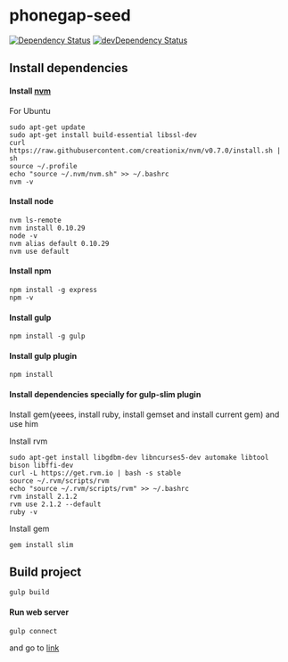 phonegap-seed
=============
[![Dependency Status](https://david-dm.org/AlekseyLeshko/phonegap-seed.svg?theme=shields.io)](https://david-dm.org/AlekseyLeshko/phonegap-seed)
[![devDependency Status](https://david-dm.org/AlekseyLeshko/phonegap-seed/dev-status.svg?theme=shields.io)](https://david-dm.org/AlekseyLeshko/phonegap-seed#info=devDependencies)


## Install dependencies
#### Install [nvm](https://github.com/creationix/nvm)
For Ubuntu
```
sudo apt-get update
sudo apt-get install build-essential libssl-dev
curl https://raw.githubusercontent.com/creationix/nvm/v0.7.0/install.sh | sh
source ~/.profile
echo "source ~/.nvm/nvm.sh" >> ~/.bashrc
nvm -v
```

#### Install node
```
nvm ls-remote
nvm install 0.10.29
node -v
nvm alias default 0.10.29
nvm use default
```

#### Install npm
```
npm install -g express
npm -v
```

#### Install gulp
```
npm install -g gulp
```

#### Install gulp plugin
```
npm install
```

#### Install dependencies specially for gulp-slim plugin
Install gem(yeees, install ruby, install gemset and install current gem) and use him

Install rvm
```
sudo apt-get install libgdbm-dev libncurses5-dev automake libtool bison libffi-dev
curl -L https://get.rvm.io | bash -s stable
source ~/.rvm/scripts/rvm
echo "source ~/.rvm/scripts/rvm" >> ~/.bashrc
rvm install 2.1.2
rvm use 2.1.2 --default
ruby -v
```

Install gem
```
gem install slim
```

## Build project
```
gulp build
```

#### Run web server
```
gulp connect
```
and go to [link](http://localhost:8080/)
